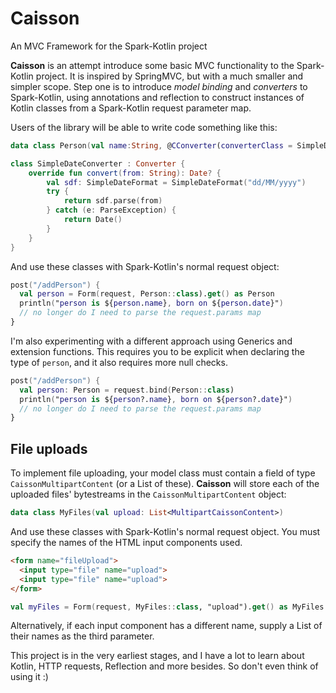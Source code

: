 # Caisson
An MVC Framework for the Spark-Kotlin project

**Caisson** is an attempt introduce some basic MVC functionality to the Spark-Kotlin project. It is inspired by SpringMVC, but with a much smaller and simpler scope. Step one is to introduce *model binding* and *converters* to Spark-Kotlin, using annotations and reflection to construct instances of Kotlin classes from a Spark-Kotlin request parameter map.

Users of the library will be able to write code something like this:

```kotlin
data class Person(val name:String, @CConverter(converterClass = SimpleDateConverter::class) val date: Date)

class SimpleDateConverter : Converter {
	override fun convert(from: String): Date? {
		val sdf: SimpleDateFormat = SimpleDateFormat("dd/MM/yyyy")
		try {
			return sdf.parse(from)
		} catch (e: ParseException) {
			return Date()
		}
	}
}
```

And use these classes with Spark-Kotlin's normal request object:

```kotlin
post("/addPerson") {
  val person = Form(request, Person::class).get() as Person
  println("person is ${person.name}, born on ${person.date}")
  // no longer do I need to parse the request.params map
}
```

I'm also experimenting with a different approach using Generics and extension functions. This requires you to be explicit when declaring the type of `person`, and it also requires more null checks.

```kotlin
post("/addPerson") {
  val person: Person = request.bind(Person::class)
  println("person is ${person?.name}, born on ${person?.date}")
  // no longer do I need to parse the request.params map
}
```

## File uploads

To implement file uploading, your model class must contain a field of type `CaissonMultipartContent` (or a List of these). **Caisson** will store each of the uploaded files' bytestreams in the `CaissonMultipartContent` object:

```kotlin
data class MyFiles(val upload: List<MultipartCaissonContent>)
```

And use these classes with Spark-Kotlin's normal request object. You must specify the names of the HTML input components used.

```HTML
<form name="fileUpload">
  <input type="file" name="upload">
  <input type="file" name="upload">
</form>
```

```kotlin
val myFiles = Form(request, MyFiles::class, "upload").get() as MyFiles
```

Alternatively, if each input component has a different name, supply a List of their names as the third parameter.

This project is in the very earliest stages, and I have a lot to learn about Kotlin, HTTP requests, Reflection and more besides. So don't even think of using it :)
